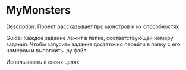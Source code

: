 # MyMonsters

Description: Проект рассказывает про монстров и их способностях

Guide: Каждое задание лежит в папке, соответствующей номеру задания. Чтобы запусить задание достаточно перейти в папку с его номером и выполнить .py файл

Использовать в своих целях
